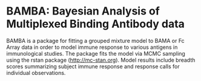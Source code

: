 # BAMBA: Bayesian Analysis of Multiplexed Binding Antibody data

BAMBA is a package for fitting a grouped mixture model to BAMA or Fc
Array data in order to model immune response to various antigens in
immunological studies. The package fits the model via MCMC sampling
using the rstan package (http://mc-stan.org). Model results
include breadth scores summarizing subject immune response and
response calls for individual observations.
